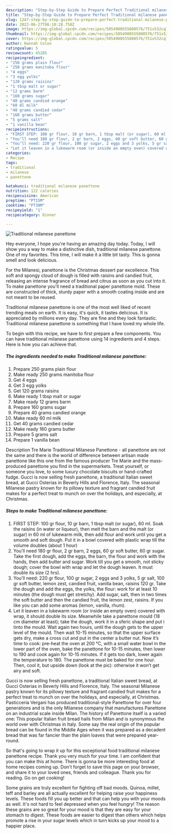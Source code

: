 ```yaml
---
description: "Step-by-Step Guide to Prepare Perfect Traditional milanese panettone"
title: "Step-by-Step Guide to Prepare Perfect Traditional milanese panettone"
slug: 1247-step-by-step-guide-to-prepare-perfect-traditional-milanese-panettone
date: 2022-06-27T06:10:28.758Z
image: https://img-global.cpcdn.com/recipes/5054980555800576/751x532cq70/traditional-milanese-panettone-recipe-main-photo.jpg
thumbnail: https://img-global.cpcdn.com/recipes/5054980555800576/751x532cq70/traditional-milanese-panettone-recipe-main-photo.jpg
cover: https://img-global.cpcdn.com/recipes/5054980555800576/751x532cq70/traditional-milanese-panettone-recipe-main-photo.jpg
author: Hannah Colon
ratingvalue: 5
reviewcount: 45285
recipeingredient:
- "250 grams plain flour"
- "250 grams manitoba flour"
- "4 eggs"
- "3 egg yolks"
- "120 grams raisins"
- "1 tbsp malt or sugar"
- "12 grams barm"
- "160 grams sugar"
- "40 grams candied orange"
- "60 ml milk"
- "40 grams candied cedar"
- "160 grams butter"
- "5 grams salt"
- "1 vanilla bean"
recipeinstructions:
- "FIRST STEP: 100 gr flour, 10 gr barn, 1 tbsp malt (or sugar), 60 ml. Soak the raisins (in water or liqueur), then melt the barn and the malt (or sugar) in 60 ml of lukewarm milk, then add flour and work until you get a smooth and soft dough. Put it in a bowl covered with plastic wrap till the volume doubles (about 1 hour)"
- "You’ll need 180 gr flour, 2 gr barn, 2 eggs, 60 gr soft butter, 60 gr sugar. Take the first dough, add the eggs, the barn, the flour and work with the hands, then add butter and sugar. Work till you get a smooth, not sticky dough; cover the bowl with wrap and let the dough leaven. It must double its size (2 hrs)."
- "You’ll need: 220 gr flour, 100 gr sugar, 2 eggs and 3 yolks, 5 gr salt, 100 gr soft butter, lemon zest, candied fruit, vanilla bean, raisins 120 gr. Take the dough and add the eggs, the yolks, the flour: work for at least 10 minutes (the dough must get stretchy). Add sugar, salt, then in two times the soft butter and then the candied fruit, the lemon zest, raisins. If you like you can add some aromas (lemon, vanilla, rhum)."
- "Let it leaven in a lukewarm room (or inside an empty oven) covered with wrap, it should double its size. Meanwhile take a panettone mould (18 cm diameter at least); take the dough, work it in a sferic shape and put i tinto the mould. Wait again two hours, until the dough gets to the upper level of the mould. Then wait 10-15 minutes, so that the upper surface gets dry, make a cross cut and put in the center a butter nut. Now it’s time to cook: pre-heat the oven at 200 °C, with a small water bowl in the lower part of the oven, bake the panettone for 10-15 minutes, then lower to 190 and cook again for 10-15 minutes. If it gets too dark, lower again the temperature to 180. The panettone must be baked for one hour. Then, cool it, but upside down (look at the pic): otherwise it won’t get airy and soft."
categories:
- Recipe
tags:
- traditional
- milanese
- panettone

katakunci: traditional milanese panettone 
nutrition: 122 calories
recipecuisine: American
preptime: "PT15M"
cooktime: "PT38M"
recipeyield: "1"
recipecategory: Dinner

---
```



![Traditional milanese panettone](https://img-global.cpcdn.com/recipes/5054980555800576/751x532cq70/traditional-milanese-panettone-recipe-main-photo.jpg)

Hey everyone, I hope you're having an amazing day today. Today, I will show you a way to make a distinctive dish, traditional milanese panettone. One of my favorites. This time, I will make it a little bit tasty. This is gonna smell and look delicious.

For the Milanesi, panettone is the Christmas dessert par excellence. This soft and spongy cloud of dough is filled with raisins and candied fruit, releasing an intense fragrance of bread and citrus as soon as you cut into it. To make panettone you&#39;ll need a traditional paper panettone mold. These are constructed of thick, sturdy paper with a smooth coating inside and are not meant to be reused.

Traditional milanese panettone is one of the most well liked of recent trending meals on earth. It is easy, it's quick, it tastes delicious. It is appreciated by millions every day. They are fine and they look fantastic. Traditional milanese panettone is something that I have loved my whole life.


To begin with this recipe, we have to first prepare a few components. You can have traditional milanese panettone using 14 ingredients and 4 steps. Here is how you can achieve that.

<!--inarticleads1-->

##### The ingredients needed to make Traditional milanese panettone:

1. Prepare 250 grams plain flour
1. Make ready 250 grams manitoba flour
1. Get 4 eggs
1. Get 3 egg yolks
1. Get 120 grams raisins
1. Make ready 1 tbsp malt or sugar
1. Make ready 12 grams barm
1. Prepare 160 grams sugar
1. Prepare 40 grams candied orange
1. Make ready 60 ml milk
1. Get 40 grams candied cedar
1. Make ready 160 grams butter
1. Prepare 5 grams salt
1. Prepare 1 vanilla bean


Description Tre Marie Traditional Milanese Panettone - all panettone are not the same and there is the world of difference between artisan made panettone like this one from the famous producer Tre Marie and the mass-produced panettone you find in the supermarkets. Treat yourself, or someone you love, to some luxury chocolate biscuits or hand-crafted fudge. Gucci is now selling fresh panettone, a traditional Italian sweet bread, at Gucci Osterias in Beverly Hills and Florence, Italy. The seasonal Milanese pastry known for its pillowy texture and fragrant candied fruit makes for a perfect treat to munch on over the holidays, and especially, at Christmas. 

<!--inarticleads2-->

##### Steps to make Traditional milanese panettone:

1. FIRST STEP: 100 gr flour, 10 gr barn, 1 tbsp malt (or sugar), 60 ml. Soak the raisins (in water or liqueur), then melt the barn and the malt (or sugar) in 60 ml of lukewarm milk, then add flour and work until you get a smooth and soft dough. Put it in a bowl covered with plastic wrap till the volume doubles (about 1 hour)
1. You’ll need 180 gr flour, 2 gr barn, 2 eggs, 60 gr soft butter, 60 gr sugar. Take the first dough, add the eggs, the barn, the flour and work with the hands, then add butter and sugar. Work till you get a smooth, not sticky dough; cover the bowl with wrap and let the dough leaven. It must double its size (2 hrs).
1. You’ll need: 220 gr flour, 100 gr sugar, 2 eggs and 3 yolks, 5 gr salt, 100 gr soft butter, lemon zest, candied fruit, vanilla bean, raisins 120 gr. Take the dough and add the eggs, the yolks, the flour: work for at least 10 minutes (the dough must get stretchy). Add sugar, salt, then in two times the soft butter and then the candied fruit, the lemon zest, raisins. If you like you can add some aromas (lemon, vanilla, rhum).
1. Let it leaven in a lukewarm room (or inside an empty oven) covered with wrap, it should double its size. Meanwhile take a panettone mould (18 cm diameter at least); take the dough, work it in a sferic shape and put i tinto the mould. Wait again two hours, until the dough gets to the upper level of the mould. Then wait 10-15 minutes, so that the upper surface gets dry, make a cross cut and put in the center a butter nut. Now it’s time to cook: pre-heat the oven at 200 °C, with a small water bowl in the lower part of the oven, bake the panettone for 10-15 minutes, then lower to 190 and cook again for 10-15 minutes. If it gets too dark, lower again the temperature to 180. The panettone must be baked for one hour. Then, cool it, but upside down (look at the pic): otherwise it won’t get airy and soft.


Gucci is now selling fresh panettone, a traditional Italian sweet bread, at Gucci Osterias in Beverly Hills and Florence, Italy. The seasonal Milanese pastry known for its pillowy texture and fragrant candied fruit makes for a perfect treat to munch on over the holidays, and especially, at Christmas. Pasticceria Vergani has produced traditional-style Panettone for over four generations and is the only Milanese company that manufactures Panettone on an industrial scale inside Milan. The history of Panettone itself is a varied one: This popular Italian fruit bread hails from Milan and is synonymous the world over with Christmas in Italy. Some say the real origin of the popular bread can be found in the Middle Ages when it was prepared as a decadent bread that was far fancier than the plain loaves that were prepared year-round. 

So that's going to wrap it up for this exceptional food traditional milanese panettone recipe. Thank you very much for your time. I am confident that you can make this at home. There is gonna be more interesting food at home recipes coming up. Don't forget to save this page on your browser, and share it to your loved ones, friends and colleague. Thank you for reading. Go on get cooking!

Some grains are truly excellent for fighting off bad moods. Quinoa, millet, teff and barley are all actually excellent for helping raise your happiness levels. These foods fill you up better and that can help you with your moods as well. It's not hard to feel depressed when you feel hungry! The reason these grains are so great for your mood is that they are easy for your stomach to digest. These foods are easier to digest than others which helps promote a rise in your sugar levels which in turn kicks up your mood to a happier place.

